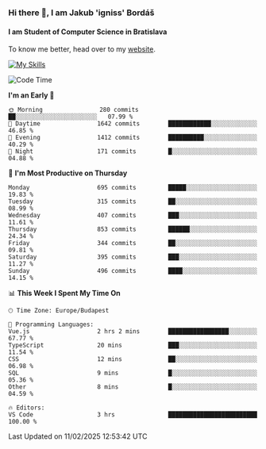 ### Hi there 👋, I am Jakub 'igniss' Bordáš

#### I am Student of Computer Science in Bratislava
To know me better, head over to my [website](https://bordas.sk).

[![My Skills](https://skillicons.dev/icons?i=js,typescript,html,css,figma,svelte,vue,next,postgresql,nest,express,nodejs)](https://bordas.sk)


<!--START_SECTION:waka-->
![Code Time](http://img.shields.io/badge/Code%20Time-1%2C680%20hrs%2059%20mins-blue)

**I'm an Early 🐤** 

```text
🌞 Morning                280 commits         ██░░░░░░░░░░░░░░░░░░░░░░░   07.99 % 
🌆 Daytime                1642 commits        ████████████░░░░░░░░░░░░░   46.85 % 
🌃 Evening                1412 commits        ██████████░░░░░░░░░░░░░░░   40.29 % 
🌙 Night                  171 commits         █░░░░░░░░░░░░░░░░░░░░░░░░   04.88 % 
```
📅 **I'm Most Productive on Thursday** 

```text
Monday                   695 commits         █████░░░░░░░░░░░░░░░░░░░░   19.83 % 
Tuesday                  315 commits         ██░░░░░░░░░░░░░░░░░░░░░░░   08.99 % 
Wednesday                407 commits         ███░░░░░░░░░░░░░░░░░░░░░░   11.61 % 
Thursday                 853 commits         ██████░░░░░░░░░░░░░░░░░░░   24.34 % 
Friday                   344 commits         ██░░░░░░░░░░░░░░░░░░░░░░░   09.81 % 
Saturday                 395 commits         ███░░░░░░░░░░░░░░░░░░░░░░   11.27 % 
Sunday                   496 commits         ████░░░░░░░░░░░░░░░░░░░░░   14.15 % 
```


📊 **This Week I Spent My Time On** 

```text
🕑︎ Time Zone: Europe/Budapest

💬 Programming Languages: 
Vue.js                   2 hrs 2 mins        █████████████████░░░░░░░░   67.77 % 
TypeScript               20 mins             ███░░░░░░░░░░░░░░░░░░░░░░   11.54 % 
CSS                      12 mins             ██░░░░░░░░░░░░░░░░░░░░░░░   06.98 % 
SQL                      9 mins              █░░░░░░░░░░░░░░░░░░░░░░░░   05.36 % 
Other                    8 mins              █░░░░░░░░░░░░░░░░░░░░░░░░   04.59 % 

🔥 Editors: 
VS Code                  3 hrs               █████████████████████████   100.00 % 
```


 Last Updated on 11/02/2025 12:53:42 UTC
<!--END_SECTION:waka-->
